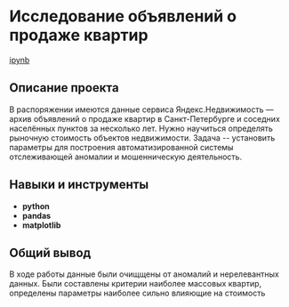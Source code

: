 # Исследование объявлений о продаже квартир
[ipynb](https://github.com/aq2003/Portfolio/blob/main/Gold%20Recovery/P9_Portfolio.ipynb)

## Описание проекта

В распоряжении имеются данные сервиса Яндекс.Недвижимость — архив объявлений о продаже квартир в Санкт-Петербурге и соседних населённых пунктов за несколько лет. Нужно научиться определять рыночную стоимость объектов недвижимости. Задача -- установить параметры для построения автоматизированной системы отслеживающей аномалии и мошенническую деятельность.

## Навыки и инструменты

- **python**
- **pandas**
- **matplotlib**

## 

## Общий вывод

В ходе работы данные были очищщены от аномалий и нерелевантных данных. Были составлены критерии наиболее массовых квартир, определены параметры наиболее сильно влияющие на стоимость